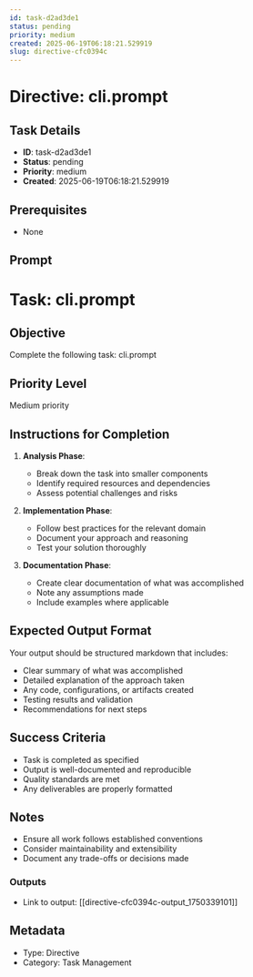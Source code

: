 ```yaml
---
id: task-d2ad3de1
status: pending
priority: medium
created: 2025-06-19T06:18:21.529919
slug: directive-cfc0394c
---
```


# Directive: cli.prompt

## Task Details
- **ID**: task-d2ad3de1
- **Status**: pending
- **Priority**: medium
- **Created**: 2025-06-19T06:18:21.529919

## Prerequisites
- None

## Prompt
# Task: cli.prompt

## Objective
Complete the following task: cli.prompt

## Priority Level
Medium priority

## Instructions for Completion
1. **Analysis Phase**: 
   - Break down the task into smaller components
   - Identify required resources and dependencies
   - Assess potential challenges and risks

2. **Implementation Phase**:
   - Follow best practices for the relevant domain
   - Document your approach and reasoning
   - Test your solution thoroughly

3. **Documentation Phase**:
   - Create clear documentation of what was accomplished
   - Note any assumptions made
   - Include examples where applicable

## Expected Output Format
Your output should be structured markdown that includes:
- Clear summary of what was accomplished
- Detailed explanation of the approach taken
- Any code, configurations, or artifacts created
- Testing results and validation
- Recommendations for next steps

## Success Criteria
- Task is completed as specified
- Output is well-documented and reproducible
- Quality standards are met
- Any deliverables are properly formatted

## Notes
- Ensure all work follows established conventions
- Consider maintainability and extensibility
- Document any trade-offs or decisions made

### Outputs
- Link to output: [[directive-cfc0394c-output_1750339101]]

## Metadata
- Type: Directive
- Category: Task Management
